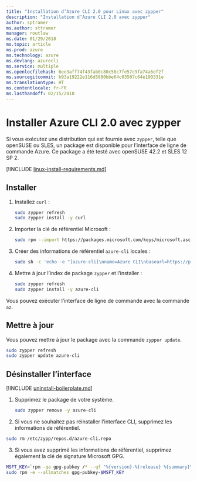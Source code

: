 ```yaml
---
title: "Installation d’Azure CLI 2.0 pour Linux avec zypper"
description: "Installation d’Azure CLI 2.0 avec zypper"
author: sptramer
ms.author: sttramer
manager: routlaw
ms.date: 01/29/2018
ms.topic: article
ms.prod: azure
ms.technology: azure
ms.devlang: azurecli
ms.service: multiple
ms.openlocfilehash: 6ee3aff74f43fab0c80c58c7fe57c9fa74a6ef2f
ms.sourcegitcommit: b93a19222e116d5880bbe64c03507c64e190331e
ms.translationtype: HT
ms.contentlocale: fr-FR
ms.lasthandoff: 02/15/2018
---
```

# <a name="install-azure-cli-20-with-zypper"></a>Installer Azure CLI 2.0 avec zypper

Si vous exécutez une distribution qui est fournie avec `zypper`, telle que openSUSE ou SLES, un package est disponible pour l’interface de ligne de commande Azure. Ce package a été testé avec openSUSE 42.2 et SLES 12 SP 2.

[!INCLUDE [linux-install-requirements.md](includes/linux-install-requirements.md)]

## <a name="install"></a>Installer

1. Installez `curl` :

   ```bash
   sudo zypper refresh
   sudo zypper install -y curl
   ```

2. Importer la clé de référentiel Microsoft :

   ```bash
   sudo rpm --import https://packages.microsoft.com/keys/microsoft.asc
   ```

3. Créer des informations de référentiel `azure-cli` locales :

   ```bash
   sudo sh -c 'echo -e "[azure-cli]\nname=Azure CLI\nbaseurl=https://packages.microsoft.com/yumrepos/azure-cli\nenabled=1\ntype=rpm-md\ngpgcheck=1\ngpgkey=https://packages.microsoft.com/keys/microsoft.asc" > /etc/zypp/repos.d/azure-cli.repo'
   ```

4. Mettre à jour l’index de package `zypper` et l’installer :

   ```bash
   sudo zypper refresh
   sudo zypper install -y azure-cli
   ```

Vous pouvez exécuter l’interface de ligne de commande avec la commande `az`.

## <a name="update"></a>Mettre à jour

Vous pouvez mettre à jour le package avec la commande `zypper update`.

```bash
sudo zypper refresh
sudo zypper update azure-cli
```

## <a name="uninstall"></a>Désinstaller l’interface

[!INCLUDE [uninstall-boilerplate.md](includes/uninstall-boilerplate.md)]

1. Supprimez le package de votre système.

    ```bash
    sudo zypper remove -y azure-cli
    ```

2. Si vous ne souhaitez pas réinstaller l’interface CLI, supprimez les informations de référentiel.

  ```bash
  sudo rm /etc/zypp/repos.d/azure-cli.repo
  ```

3. Si vous avez supprimé les informations de référentiel, supprimez également la clé de signature Microsoft GPG.

  ```bash
  MSFT_KEY=`rpm -qa gpg-pubkey /* --qf "%{version}-%{release} %{summary}\n" | grep Microsoft | awk '{print $1}'`
  sudo rpm -e --allmatches gpg-pubkey-$MSFT_KEY
  ```

